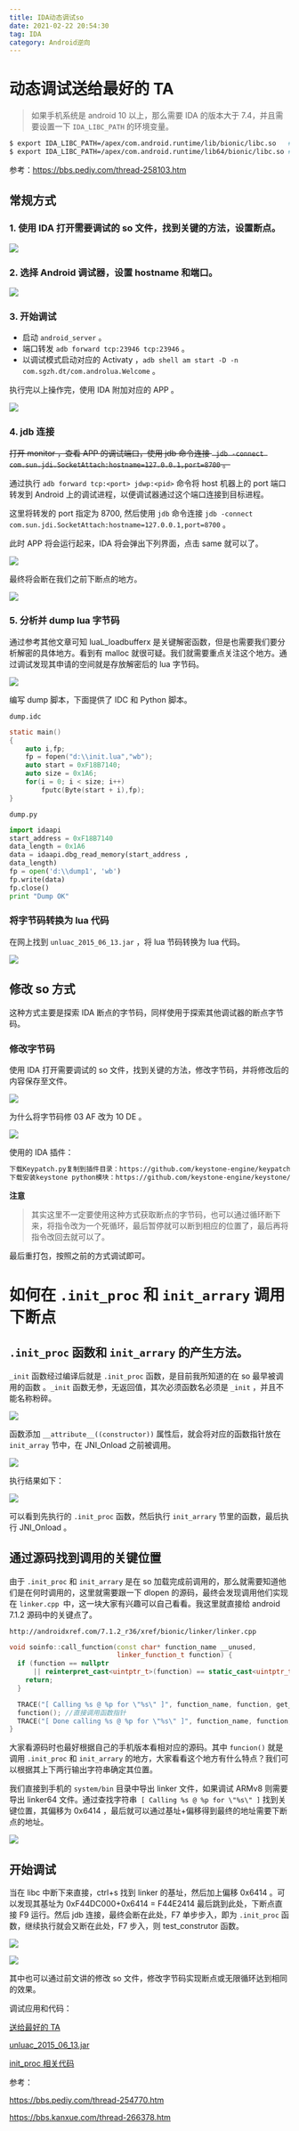 ```yaml
---
title: IDA动态调试so
date: 2021-02-22 20:54:30
tag: IDA
category: Android逆向
---
```


# 动态调试送给最好的 TA

> 如果手机系统是 android 10 以上，那么需要 IDA 的版本大于 7.4，并且需要设置一下 `IDA_LIBC_PATH` 的环境变量。

```bash
$ export IDA_LIBC_PATH=/apex/com.android.runtime/lib/bionic/libc.so   # 32 位
$ export IDA_LIBC_PATH=/apex/com.android.runtime/lib64/bionic/libc.so # 64 位
```

参考：https://bbs.pediy.com/thread-258103.htm

## 常规方式

### 1. 使用 IDA 打开需要调试的 so 文件，找到关键的方法，设置断点。

![](IDA动态调试so/2021-02-22-20-57-11.png)

### 2. 选择 Android 调试器，设置 hostname 和端口。

![](IDA动态调试so/2021-02-22-20-58-08.png)

### 3. 开始调试

- 启动 `android_server` 。
- 端口转发 `adb forward tcp:23946 tcp:23946` 。
- 以调试模式启动对应的 Activaty ，`adb shell am start -D -n com.sgzh.dt/com.androlua.Welcome` 。

执行完以上操作完，使用 IDA 附加对应的 APP 。

![](IDA动态调试so/2021-02-22-21-02-38.png)

### 4. jdb 连接

~~打开 monitor ，查看 APP 的调试端口，使用 jdb 命令连接 ` jdb -connect com.sun.jdi.SocketAttach:hostname=127.0.0.1,port=8700` 。~~

通过执行 `adb forward tcp:<port> jdwp:<pid>` 命令将 host 机器上的 port 端口转发到 Android 上的调试进程，以便调试器通过这个端口连接到目标进程。

这里将转发的 port 指定为 8700, 然后使用 `jdb` 命令连接 `jdb -connect com.sun.jdi.SocketAttach:hostname=127.0.0.1,port=8700` 。

此时 APP 将会运行起来，IDA 将会弹出下列界面，点击 same 就可以了。

![](IDA动态调试so/2021-02-22-21-07-35.png)

最终将会断在我们之前下断点的地方。

![](IDA动态调试so/2021-02-22-21-08-20.png)

### 5. 分析并 dump lua 字节码

通过参考其他文章可知 luaL_loadbufferx 是关键解密函数，但是也需要我们要分析解密的具体地方。看到有 malloc 就很可疑。我们就需要重点关注这个地方。通过调试发现其申请的空间就是存放解密后的 lua 字节码。

![](IDA动态调试so/2021-02-22-21-09-05.png)

编写 dump 脚本，下面提供了 IDC 和 Python 脚本。

`dump.idc`

```c
static main()
{
    auto i,fp;
    fp = fopen("d:\\init.lua","wb");
    auto start = 0xF18B7140;
    auto size = 0x1A6;
    for(i = 0; i < size; i++)
        fputc(Byte(start + i),fp);
}
```

`dump.py`

```python
import idaapi
start_address = 0xF18B7140
data_length = 0x1A6
data = idaapi.dbg_read_memory(start_address ,
data_length)
fp = open('d:\\dump1', 'wb')
fp.write(data)
fp.close()
print "Dump OK"
```

### 将字节码转换为 lua 代码

在网上找到 `unluac_2015_06_13.jar` ，将 lua 节码转换为 lua 代码。

![](IDA动态调试so/2021-02-22-21-13-27.png)

## 修改 so 方式

这种方式主要是探索 IDA 断点的字节码，同样使用于探索其他调试器的断点字节码。

### 修改字节码

使用 IDA 打开需要调试的 so 文件，找到关键的方法，修改字节码，并将修改后的内容保存至文件。

![](IDA动态调试so/2021-02-22-21-18-20.png)

为什么将字节码修 03 AF 改为 10 DE 。

![](IDA动态调试so/2021-02-22-21-19-40.png)

使用的 IDA 插件：

```bash
下载Keypatch.py复制到插件目录：https://github.com/keystone-engine/keypatch
下载安装keystone python模块：https://github.com/keystone-engine/keystone/releases/download/0.9.1/keystone-0.9.1-python-win64.msi
```

**注意**

> 其实这里不一定要使用这种方式获取断点的字节码，也可以通过循环断下来，将指令改为一个死循环，最后暂停就可以断到相应的位置了，最后再将指令改回去就可以了。

最后重打包，按照之前的方式调试即可。

# 如何在 `.init_proc` 和 `init_arrary` 调用下断点

## `.init_proc` 函数和 `init_arrary` 的产生方法。

`_init` 函数经过编译后就是 `.init_proc` 函数，是目前我所知道的在 so 最早被调用的函数 。`_init` 函数无参，无返回值，其次必须函数名必须是 `_init` ，并且不能名称粉碎。

![](IDA动态调试so/2021-02-22-21-36-04.png)

函数添加 `__attribute__((constructor))` 属性后，就会将对应的函数指针放在 `init_array` 节中，在 JNI_Onload 之前被调用。

![](IDA动态调试so/2021-02-22-21-36-55.png)

执行结果如下：

![](IDA动态调试so/2021-02-22-21-41-55.png)

可以看到先执行的 `.init_proc` 函数，然后执行 `init_arrary` 节里的函数，最后执行 JNI_Onload 。

## 通过源码找到调用的关键位置

由于 `.init_proc` 和 `init_arrary` 是在 so 加载完成前调用的，那么就需要知道他们是在何时调用的，这里就需要跟一下 dlopen 的源码，最终会发现调用他们实现在 `linker.cpp `中，这一块大家有兴趣可以自己看看。我这里就直接给 android 7.1.2 源码中的关键点了。

`http://androidxref.com/7.1.2_r36/xref/bionic/linker/linker.cpp`

```cpp
void soinfo::call_function(const char* function_name __unused,
                           linker_function_t function) {
  if (function == nullptr
      || reinterpret_cast<uintptr_t>(function) == static_cast<uintptr_t>(-1)) {
    return;
  }

  TRACE("[ Calling %s @ %p for \"%s\" ]", function_name, function, get_realpath());
  function(); //直接调用函数指针
  TRACE("[ Done calling %s @ %p for \"%s\" ]", function_name, function, get_realpath());
}
```

大家看源码时也最好根据自己的手机版本看相对应的源码。其中 `funcion()` 就是调用 `.init_proc` 和 `init_arrary` 的地方，大家看看这个地方有什么特点？我们可以根据其上下两行输出字符串确定其位置。

我们直接到手机的 `system/bin` 目录中导出 linker 文件，如果调试 ARMv8 则需要导出 linker64 文件。通过查找字符串` [ Calling %s @ %p for \"%s\" ]` 找到关键位置，其偏移为 0x6414 ，最后就可以通过基址+偏移得到最终的地址需要下断点的地址。

![](IDA动态调试so/2021-02-24-19-19-27.png)

## 开始调试

当在 libc 中断下来直接，ctrl+s 找到 linker 的基址，然后加上偏移 0x6414 。可以发现其基址为 0xF44DC000+0x6414 = F44E2414 最后跳到此处，下断点直接 F9 运行。然后 jdb 连接，最终会断在此处，F7 单步步入，即为 `.init_proc` 函数，继续执行就会又断在此处，F7 步入，则 test_construtor 函数。

![](IDA动态调试so/2021-02-24-19-23-12.png)

![](IDA动态调试so/2021-02-24-19-23-20.png)

其中也可以通过前文讲的修改 so 文件，修改字节码实现断点或无限循环达到相同的效果。

调试应用和代码：

[送给最好的 TA](https://github.com/CKCat/CKCat.github.io/blob/main/source/_posts/IDA动态调试so/%E9%80%81%E7%BB%99%E6%9C%80%E5%A5%BD%E7%9A%84TA.apk)

[unluac_2015_06_13.jar](https://github.com/CKCat/CKCat.github.io/blob/main/source/_posts/IDA动态调试so/unluac_2015_06_13.jar)

[init_proc 相关代码](https://github.com/CKCat/CKCat.github.io/tree/main/source/_posts/IDA动态调试so/ndkcode)

参考：

https://bbs.pediy.com/thread-254770.htm

https://bbs.kanxue.com/thread-266378.htm
